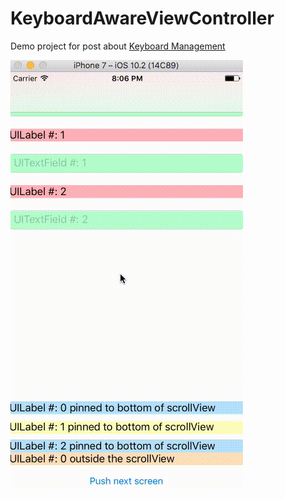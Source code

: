# KeyboardAwareViewController

Demo project for post about [Keyboard Management](http://www.pangers.com/tech/2016/12/28/keyboard-management)

![demo](Screenshots/demo.gif)
